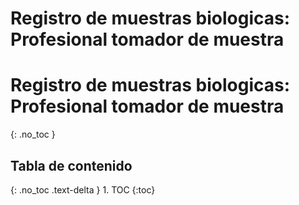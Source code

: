 # Registro de muestras biologicas: Profesional tomador de muestra

<h1>Registro de muestras biologicas: Profesional tomador de muestra</h1>
<p>{: .no_toc }</p>
<h2>Tabla de contenido</h2>
<p>{: .no_toc .text-delta }
1. TOC
{:toc}</p>